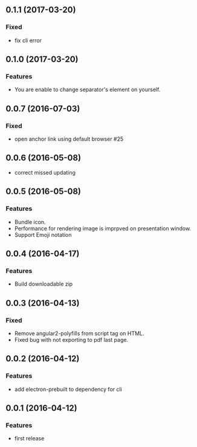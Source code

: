 ## 0.1.1 (2017-03-20)
### Fixed
- fix cli error

## 0.1.0 (2017-03-20)
### Features
- You are enable to change separator's element on yourself.

## 0.0.7 (2016-07-03)
### Fixed
- open anchor link using default browser #25

## 0.0.6 (2016-05-08)
- correct missed updating

## 0.0.5 (2016-05-08)

### Features

- Bundle icon.
- Performance for rendering image is imprpved on presentation window.
- Support Emoji notation


## 0.0.4 (2016-04-17)

### Features

- Build downloadable zip

## 0.0.3 (2016-04-13)

### Fixed

- Remove angular2-polyfills from script tag on HTML.
- Fixed bug with not exporting to pdf last page.

## 0.0.2 (2016-04-12)

### Features

- add electron-prebuilt to dependency for cli

## 0.0.1 (2016-04-12)

### Features

- first release
